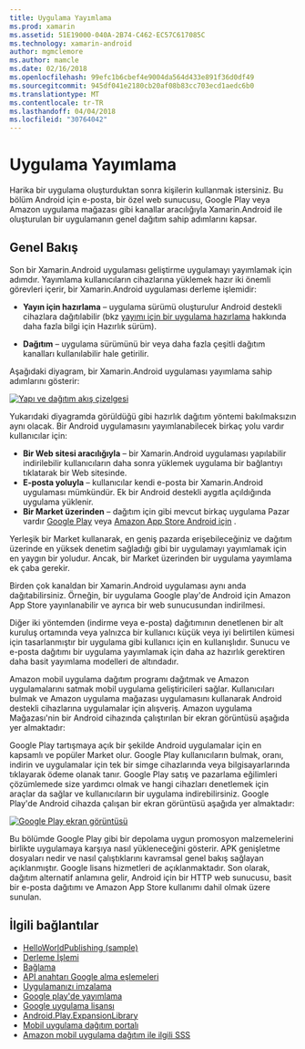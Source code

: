 ```yaml
---
title: Uygulama Yayımlama
ms.prod: xamarin
ms.assetid: 51E19000-040A-2B74-C462-EC57C617085C
ms.technology: xamarin-android
author: mgmclemore
ms.author: mamcle
ms.date: 02/16/2018
ms.openlocfilehash: 99efc1b6cbef4e9004da564d433e891f36d0df49
ms.sourcegitcommit: 945df041e2180cb20af08b83cc703ecd1aedc6b0
ms.translationtype: MT
ms.contentlocale: tr-TR
ms.lasthandoff: 04/04/2018
ms.locfileid: "30764042"
---
```

# <a name="publishing-an-application"></a>Uygulama Yayımlama

Harika bir uygulama oluşturduktan sonra kişilerin kullanmak istersiniz. Bu bölüm Android için e-posta, bir özel web sunucusu, Google Play veya Amazon uygulama mağazası gibi kanallar aracılığıyla Xamarin.Android ile oluşturulan bir uygulamanın genel dağıtım sahip adımlarını kapsar.


## <a name="overview"></a>Genel Bakış

Son bir Xamarin.Android uygulaması geliştirme uygulamayı yayımlamak için adımdır. Yayımlama kullanıcıların cihazlarına yüklemek hazır iki önemli görevleri içerir, bir Xamarin.Android uygulaması derleme işlemidir:

-   **Yayın için hazırlama** &ndash; uygulama sürümü oluşturulur Android destekli cihazlara dağıtılabilir (bkz [yayımı için bir uygulama hazırlama](~/android/deploy-test/release-prep/index.md) hakkında daha fazla bilgi için Hazırlık sürüm).

-   **Dağıtım** &ndash; uygulama sürümünü bir veya daha fazla çeşitli dağıtım kanalları kullanılabilir hale getirilir.

Aşağıdaki diyagram, bir Xamarin.Android uygulaması yayımlama sahip adımlarını gösterir:

[![Yapı ve dağıtım akış çizelgesi](images/build-and-deploy-steps.png)](images/build-and-deploy-steps.png#lightbox)

Yukarıdaki diyagramda görüldüğü gibi hazırlık dağıtım yöntemi bakılmaksızın aynı olacak. Bir Android uygulamasını yayımlanabilecek birkaç yolu vardır kullanıcılar için:

-   **Bir Web sitesi aracılığıyla** &ndash; bir Xamarin.Android uygulaması yapılabilir indirilebilir kullanıcıların daha sonra yüklemek uygulama bir bağlantıyı tıklatarak bir Web sitesinde.
-   **E-posta yoluyla** &ndash; kullanıcılar kendi e-posta bir Xamarin.Android uygulaması mümkündür. Ek bir Android destekli aygıtla açıldığında uygulama yüklenir.
-   **Bir Market üzerinden** &ndash; dağıtım için gibi mevcut birkaç uygulama Pazar vardır [Google Play](http://play.google.com/) veya [Amazon App Store Android için](http://www.amazon.com/mobile-apps/b?ie=UTF8&node=2350149011) .


Yerleşik bir Market kullanarak, en geniş pazarda erişebileceğiniz ve dağıtım üzerinde en yüksek denetim sağladığı gibi bir uygulamayı yayımlamak için en yaygın bir yoludur. Ancak, bir Market üzerinden bir uygulama yayımlama ek çaba gerekir.

Birden çok kanaldan bir Xamarin.Android uygulaması aynı anda dağıtabilirsiniz. Örneğin, bir uygulama Google play'de Android için Amazon App Store yayınlanabilir ve ayrıca bir web sunucusundan indirilmesi.

Diğer iki yöntemden (indirme veya e-posta) dağıtımının denetlenen bir alt kuruluş ortamında veya yalnızca bir kullanıcı küçük veya iyi belirtilen kümesi için tasarlanmıştır bir uygulama gibi kullanıcı için en kullanışlıdır.
Sunucu ve e-posta dağıtımı bir uygulama yayımlamak için daha az hazırlık gerektiren daha basit yayımlama modelleri de altındadır.

Amazon mobil uygulama dağıtım programı dağıtmak ve Amazon uygulamalarını satmak mobil uygulama geliştiricileri sağlar. Kullanıcıları bulmak ve Amazon uygulama mağazası uygulamasını kullanarak Android destekli cihazlarına uygulamalar için alışveriş. Amazon uygulama Mağazası'nin bir Android cihazında çalıştırılan bir ekran görüntüsü aşağıda yer almaktadır:

Google Play tartışmaya açık bir şekilde Android uygulamalar için en kapsamlı ve popüler Market olur. Google Play kullanıcıların bulmak, oranı, indirin ve uygulamalar için tek bir simge cihazlarında veya bilgisayarlarında tıklayarak ödeme olanak tanır. Google Play satış ve pazarlama eğilimleri çözümlemede size yardımcı olmak ve hangi cihazları denetlemek için araçlar da sağlar ve kullanıcıların bir uygulama indirebilirsiniz. Google Play'de Android cihazda çalışan bir ekran görüntüsü aşağıda yer almaktadır:

[![Google Play ekran görüntüsü](images/google-play-app.png)](images/google-play-app.png#lightbox)

Bu bölümde Google Play gibi bir depolama uygun promosyon malzemelerini birlikte uygulamaya karşıya nasıl yükleneceğini gösterir. APK genişletme dosyaları nedir ve nasıl çalıştıklarını kavramsal genel bakış sağlayan açıklanmıştır. Google lisans hizmetleri de açıklanmaktadır. Son olarak, dağıtım alternatif anlamına gelir, Android için bir HTTP web sunucusu, basit bir e-posta dağıtımı ve Amazon App Store kullanımı dahil olmak üzere sunulan.


## <a name="related-links"></a>İlgili bağlantılar

- [HelloWorldPublishing (sample)](https://developer.xamarin.com/samples/monodroid/HelloWorldPublishing/)
- [Derleme İşlemi](~/android/deploy-test/building-apps/build-process.md)
- [Bağlama](~/android/deploy-test/linker.md)
- [API anahtarı Google alma eşlemeleri](~/android/platform/maps-and-location/maps/obtaining-a-google-maps-api-key.md)
- [Uygulamanızı imzalama](https://source.android.com/security/apksigning/)
- [Google play'de yayımlama](http://developer.android.com/distribute/googleplay/publish/index.html)
- [Google uygulama lisansı](http://developer.android.com/guide/google/play/licensing/index.html)
- [Android.Play.ExpansionLibrary](https://github.com/mattleibow/Android.Play.ExpansionLibrary)
- [Mobil uygulama dağıtım portalı](https://developer.amazon.com/welcome.html)
- [Amazon mobil uygulama dağıtım ile ilgili SSS](https://developer.amazon.com/help/faq.html)
